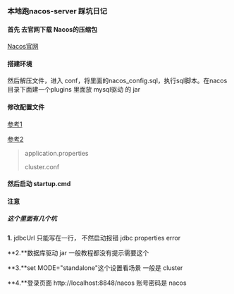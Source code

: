### 本地跑nacos-server 踩坑日记

#### 首先 去官网下载 Nacos的压缩包 

[Nacos官网](https://github.com/alibaba/nacos/releases)

#### 搭建环境

然后解压文件，进入 conf，将里面的nacos_config.sql，执行sql脚本。在nacos目录下面建一个plugins 里面放 mysql驱动 的 jar

#### 修改配置文件

[参考1](https://blog.csdn.net/yankun01/article/details/108750657?utm_medium=distribute.pc_aggpage_search_result.none-task-blog-2~all~first_rank_v2~rank_v25-1-108750657.nonecase&utm_term=%E6%9C%AC%E5%9C%B0%E5%90%AF%E5%8A%A8nacos%E9%97%AA%E9%80%80&spm=1000.2123.3001.4430)

[参考2](https://blog.csdn.net/sx1999aaa/article/details/108253612)

> application.properties
>
> cluster.conf

#### 然后启动 startup.cmd



#### 注意

##### 这个里面有几个坑

**1.** jdbcUrl 只能写在一行， 不然启动报错 jdbc properties error

**2.**数据库驱动 jar 一般教程都没有提示需要这个

**3.**set MODE="standalone"这个设置看场景 一般是 cluster

**4.**登录页面 http://localhost:8848/nacos  账号密码是 nacos

